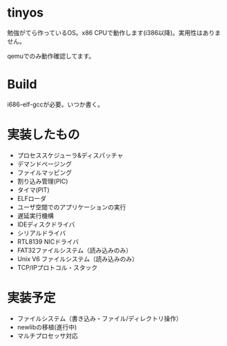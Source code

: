 # tinyos
勉強がてら作っているOS。x86 CPUで動作します(i386以降)。実用性はありません。

qemuでのみ動作確認してます。

# Build
i686-elf-gccが必要。いつか書く。

# 実装したもの
* プロセススケジューラ&ディスパッチャ
* デマンドページング
* ファイルマッピング
* 割り込み管理(PIC)
* タイマ(PIT)
* ELFローダ
* ユーザ空間でのアプリケーションの実行
* 遅延実行機構
* IDEディスクドライバ
* シリアルドライバ
* RTL8139 NICドライバ
* FAT32ファイルシステム（読み込みのみ）
* Unix V6 ファイルシステム（読み込みのみ）
* TCP/IPプロトコル・スタック

# 実装予定
* ファイルシステム（書き込み・ファイル/ディレクトリ操作）
* newlibの移植(進行中)
* マルチプロセッサ対応
